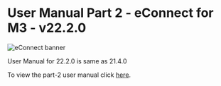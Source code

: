 #  User Manual Part 2 - eConnect for M3 - v22.2.0

![eConnect banner](../../../../images/banner-econnect-m3.jpg)

User Manual for 22.2.0 is same as 21.4.0

To view the part-2 user manual click [here](../21.4.0/usermanual-econnect-m3-part-2.md).
